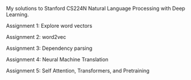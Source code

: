My solutions to Stanford CS224N Natural Language Processing with Deep Learning.

Assignment 1: Explore word vectors

Assignment 2: word2vec

Assignment 3: Dependency parsing

Assignment 4: Neural Machine Translation

Assignment 5: Self Attention, Transformers, and Pretraining


